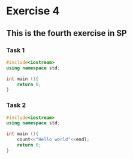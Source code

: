 # Exercise 4

## This is the fourth exercise in SP

### Task 1

```cpp
#include<iostream>
using namespace std;

int main (){
    return 0;
}
```

### Task 2

```cpp
#include<iostream>
using namespace std;

int main (){
    count<<"Hello world"<<endl;
    return 0;
}
```
